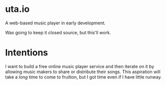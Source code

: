 # uta.io

A web-based music player in early development.

Was going to keep it closed source, but this'll work.

# Intentions

I want to build a free online music player service and then iterate on it by allowing music makers to share or distribute their songs. This aspiration will take a *long* time to come to fruition, but I got time even if I have little runway.